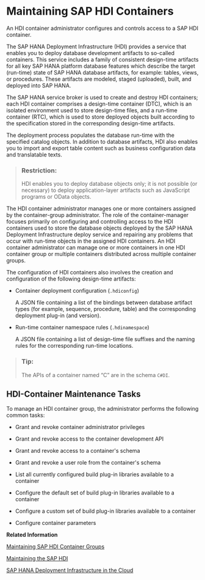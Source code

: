 <!-- loiobcd6e27173464d9eb6a5ff9e53275240 -->

# Maintaining SAP HDI Containers

An HDI container administrator configures and controls access to a SAP HDI container.

The SAP HANA Deployment Infrastructure \(HDI\) provides a service that enables you to deploy database development artifacts to so-called containers. This service includes a family of consistent design-time artifacts for all key SAP HANA platform database features which describe the target \(run-time\) state of SAP HANA database artifacts, for example: tables, views, or procedures. These artifacts are modeled, staged \(uploaded\), built, and deployed into SAP HANA.

The SAP HANA service broker is used to create and destroy HDI containers; each HDI container comprises a design-time container \(DTC\), which is an isolated environment used to store design-time files, and a run-time container \(RTC\), which is used to store deployed objects built according to the specification stored in the corresponding design-time artifacts.

The deployment process populates the database run-time with the specified catalog objects. In addition to database artifacts, HDI also enables you to import and export table content such as business configuration data and translatable texts.

> ### Restriction:  
> HDI enables you to deploy database objects only; it is not possible \(or necessary\) to deploy application-layer artifacts such as JavaScript programs or OData objects.

The HDI container administrator manages one or more containers assigned by the container-group administrator. The role of the container-manager focuses primarily on configuring and controlling access to the HDI containers used to store the database objects deployed by the SAP HANA Deployment Infrastructure deploy service and repairing any problems that occur with run-time objects in the assigned HDI containers. An HDI container administrator can manage one or more containers in one HDI container group or multiple containers distributed across multiple container groups.

The configuration of HDI containers also involves the creation and configuration of the following design-time artifacts:

-   Container deployment configuration \(`.hdiconfig`\)

    A JSON file containing a list of the bindings between database artifact types \(for example, sequence, procedure, table\) and the corresponding deployment plug-in \(and version\).

-   Run-time container namespace rules \(`.hdinamespace`\)

    A JSON file containing a list of design-time file suffixes and the naming rules for the corresponding run-time locations.


> ### Tip:  
> The APIs of a container named “C” are in the schema `C#DI`.



<a name="loiobcd6e27173464d9eb6a5ff9e53275240__section_vxh_nz3_p2b"/>

## HDI-Container Maintenance Tasks

To manage an HDI container group, the administrator performs the following common tasks:

-   Grant and revoke container administrator privileges

-   Grant and revoke access to the container development API

-   Grant and revoke access to a container's schema

-   Grant and revoke a user role from the container's schema

-   List all currently configured build plug-in libraries available to a container

-   Configure the default set of build plug-in libraries available to a container

-   Configure a custom set of build plug-in libraries available to a container

-   Configure container parameters


**Related Information**  


[Maintaining SAP HDI Container Groups](../14-HDI-Cloud-Admin-Maintain-Container-Groups/maintaining-sap-hdi-container-groups-4e9d597.md "The administrator of an SAP HDI container group is responsible for managing the SAP HDI containers that are organized into one or more HDI container groups.")

[Maintaining the SAP HDI](../13-HDI-Cloud-Admin-Maintain-HDI/maintaining-the-sap-hdi-df043e3.md "Maintenance of the SAP HANA Deployment infrastructure (HDI) is the responsibility of the HDI administrator, who must set up and configure general HDI parameters.")

[SAP HANA Deployment Infrastructure in the Cloud](../../sap-hana-deployment-infrastructure-in-the-cloud-3ef0ee9.md "Understand the benefits of using the SAP HANA Deployment Infrastructure (HDI).")

